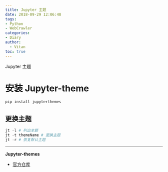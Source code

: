 ```yaml
---
title: Jupyter 主题
date: 2018-09-29 12:06:48
tags:
- Python
- WebCrawler
categories:
- Diary
author:
  - Vitan
toc: true
---
```

Jupyter 主题
<!--more-->
# 安装 Jupyter-theme
```python
pip install jupyterthemes
```

## 更换主题
```python
jt -l # 列出主题
jt -t themeName # 更换主题
jt -r # 恢复默认主题
```
---
**Jupyter-themes**
- [官方仓库](https://github.com/dunovank/jupyter-themes)

